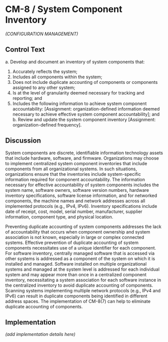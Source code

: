 # CM-8 / System Component Inventory

_(CONFIGURATION MANAGEMENT)_

## Control Text


a. Develop and document an inventory of system components that:

1. Accurately reflects the system;
2. Includes all components within the system;
3. Does not include duplicate accounting of components or components assigned to any other system;
4. Is at the level of granularity deemed necessary for tracking and reporting; and
5. Includes the following information to achieve system component accountability: [Assignment: organization-defined information deemed necessary to achieve effective system component accountability]; and
b. Review and update the system component inventory [Assignment: organization-defined frequency].

## Discussion

System components are discrete, identifiable information technology assets that include hardware, software, and firmware. Organizations may choose to implement centralized system component inventories that include components from all organizational systems. In such situations, organizations ensure that the inventories include system-specific information required for component accountability. The information necessary for effective accountability of system components includes the system name, software owners, software version numbers, hardware inventory specifications, software license information, and for networked components, the machine names and network addresses across all implemented protocols (e.g., IPv4, IPv6). Inventory specifications include date of receipt, cost, model, serial number, manufacturer, supplier information, component type,  and physical location.

Preventing duplicate accounting of system components addresses the lack of accountability that occurs when component ownership and system association is not known, especially in large or complex connected systems. Effective prevention of duplicate accounting of system components necessitates use of a unique identifier for each component. For software inventory, centrally managed software that is accessed via other systems is addressed as a component of the system on which it is installed and managed. Software installed on multiple organizational systems and managed at the system level is addressed for each individual system and may appear more than once in a centralized component inventory, necessitating a system association for each software instance in the centralized inventory to avoid duplicate accounting of components. Scanning systems implementing multiple network protocols (e.g., IPv4 and IPv6) can result in duplicate components being identified in different address spaces. The implementation of CM-8(7) can help to eliminate duplicate accounting of components.

## Implementation

_(add implementation details here)_
